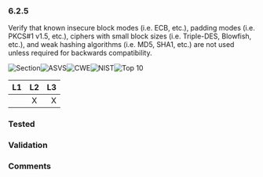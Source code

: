 ### 6.2.5 
Verify that known insecure block modes (i.e. ECB, etc.), padding modes (i.e. PKCS#1 v1.5, etc.), ciphers with small block sizes (i.e. Triple-DES, Blowfish, etc.), and weak hashing algorithms (i.e. MD5, SHA1, etc.) are not used unless required for backwards compatibility.

![Section](https://img.shields.io/badge/V6-green.svg)![ASVS](https://img.shields.io/badge/ASVS-6.2.5-blue.svg)![CWE](https://img.shields.io/badge/CWE-326-red.svg)![NIST](https://img.shields.io/badge/NIST--important.svg)![Top 10](https://img.shields.io/badge/OWASP%20Top%20Ten%202007-A8-lightgray.svg)

| L1| L2| L3|
| --|:--:|-:|
|  | X | X |

### Tested

### Validation

### Comments

        